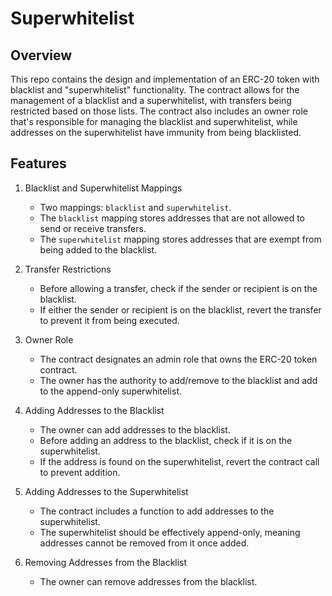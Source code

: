 # Superwhitelist

## Overview

This repo contains the design and implementation of an ERC-20 token with blacklist and "superwhitelist" functionality. The contract allows for the management of a blacklist and a superwhitelist, with transfers being restricted based on those lists. The contract also includes an owner role that's responsible for managing the blacklist and superwhitelist, while addresses on the superwhitelist have immunity from being blacklisted.

## Features

1. Blacklist and Superwhitelist Mappings

   - Two mappings: `blacklist` and `superwhitelist`.
   - The `blacklist` mapping stores addresses that are not allowed to send or receive transfers.
   - The `superwhitelist` mapping stores addresses that are exempt from being added to the blacklist.

2. Transfer Restrictions

   - Before allowing a transfer, check if the sender or recipient is on the blacklist.
   - If either the sender or recipient is on the blacklist, revert the transfer to prevent it from being executed.

3. Owner Role

   - The contract designates an admin role that owns the ERC-20 token contract.
   - The owner has the authority to add/remove to the blacklist and add to the append-only superwhitelist.

4. Adding Addresses to the Blacklist

   - The owner can add addresses to the blacklist.
   - Before adding an address to the blacklist, check if it is on the superwhitelist.
   - If the address is found on the superwhitelist, revert the contract call to prevent addition.

5. Adding Addresses to the Superwhitelist

   - The contract includes a function to add addresses to the superwhitelist.
   - The superwhitelist should be effectively append-only, meaning addresses cannot be removed from it once added.

6. Removing Addresses from the Blacklist
   - The owner can remove addresses from the blacklist.
